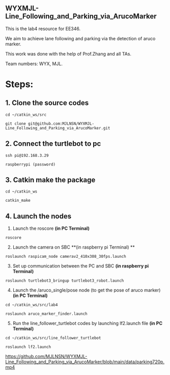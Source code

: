 ## WYXMJL-Line_Following_and_Parking_via_ArucoMarker
This is the lab4 resource for EE346.

We aim to achieve lane following and parking via the detection of aruco marker.

This work was done with the help of Prof.Zhang and all TAs.

Team numbers: WYX, MJL.

# Steps:


## 1. Clone the source codes

    cd ~/catkin_ws/src
  
    git clone git@github.com:MJLNSN/WYXMJL-Line_Following_and_Parking_via_ArucoMarker.git
  
## 2. Connect the turtlebot to pc

    ssh pi@192.168.3.29
  
    raspberrypi (password) 
  
## 3. Catkin make the package

    cd ~/catkin_ws
  
    catkin_make
 
## 4. Launch the nodes
  1. Launch the roscore **(in PC Terminal)**
  
    roscore 
  
  2. Launch the camera on SBC **(in raspberry pi Terminal) **
  
    roslaunch raspicam_node camerav2_410x308_30fps.launch 
  
  3. Set up communication between the PC and SBC **(in raspberry pi Terminal)**
  
    roslaunch turtlebot3_bringup turtlebot3_robot.launch 
  
  4. Launch the /aruco_single/pose node (to get the pose of aruco marker) **(in PC Terminal)**
  
    cd ~/catkin_ws/src/lab4 
  
    roslaunch aruco_marker_finder.launch
   
  5. Run the line_follower_turtlebot codes by launching lf2.launch file **(in PC Terminal)**
  
    cd ~/catkin_ws/src/line_follower_turtlebot 
  
    roslaunch lf2.launch 
  
  
  
 


 https://github.com/MJLNSN/WYXMJL-Line_Following_and_Parking_via_ArucoMarker/blob/main/data/parking720p.mp4
